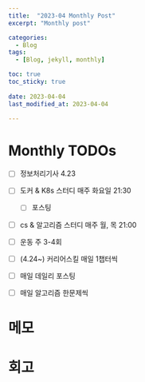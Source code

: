 ```yaml
---
title:  "2023-04 Monthly Post"
excerpt: "Monthly post"

categories:
  - Blog
tags:
  - [Blog, jekyll, monthly]

toc: true
toc_sticky: true
 
date: 2023-04-04
last_modified_at: 2023-04-04

---
```


# Monthly TODOs

- [ ] 정보처리기사 4.23
- [ ] 도커 & K8s 스터디 매주 화요일 21:30
	- [ ] 포스팅
- [ ] cs & 알고리즘 스터디 매주 월, 목 21:00
- [ ] 운동 주 3-4회
- [ ] (4.24~) 커리어스킬 매일 1챕터씩

- [ ] 매일 데일리 포스팅
- [ ] 매일 알고리즘 한문제씩


# 메모

# 회고

